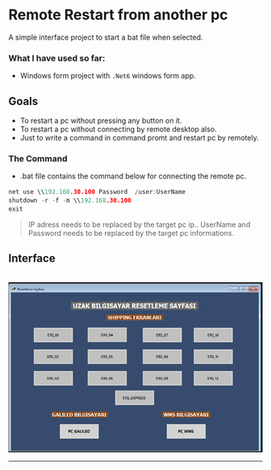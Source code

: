 # Remote Restart from another pc

A simple interface project to start a bat file when selected.

### What I have used so far:

- Windows form project with `.Net6` windows form app.

## Goals

- To restart a pc without pressing any button on it.
- To restart a pc without connecting by remote desktop also.
- Just to write a command in command promt and restart pc by remotely.

###  The Command

- .bat file contains the command below for connecting the remote pc.

```c
net use \\192.168.30.100 Password  /user:UserName
shutdown -r -f -m \\192.168.30.100
exit
```
> IP adress needs to be replaced by the target pc ip..
> UserName and Password needs to be replaced by the target pc informations.

## Interface

 <br>
<img src="https://github.com/mhtaldmr/remote-restart-formApp/blob/master/program.PNG" alt="interface" />

---
